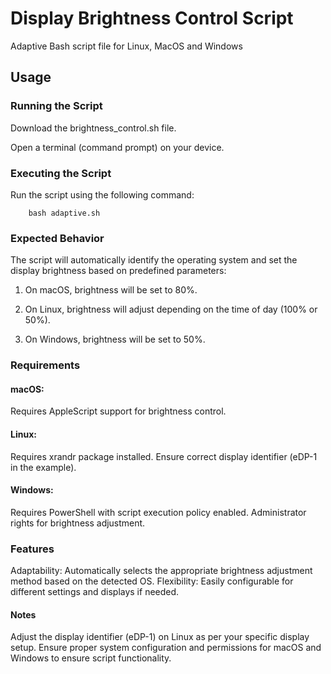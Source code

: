 # Display Brightness Control Script
Adaptive Bash script file for Linux, MacOS and Windows

## Usage
### Running the Script
Download the brightness_control.sh file.
    
Open a terminal (command prompt) on your device.

### Executing the Script
Run the script using the following command:

        bash adaptive.sh

### Expected Behavior
The script will automatically identify the operating system and set the display brightness based on predefined parameters:

1) On macOS, brightness will be set to 80%.
    
2) On Linux, brightness will adjust depending on the time of day (100% or 50%).
    
3) On Windows, brightness will be set to 50%.

### Requirements

#### macOS:
Requires AppleScript support for brightness control.

#### Linux:
Requires xrandr package installed.
Ensure correct display identifier (eDP-1 in the example).

#### Windows:
Requires PowerShell with script execution policy enabled.
Administrator rights for brightness adjustment.

### Features
Adaptability: Automatically selects the appropriate brightness adjustment method based on the detected OS.
Flexibility: Easily configurable for different settings and displays if needed.

#### Notes
Adjust the display identifier (eDP-1) on Linux as per your specific display setup.
Ensure proper system configuration and permissions for macOS and Windows to ensure script functionality.
